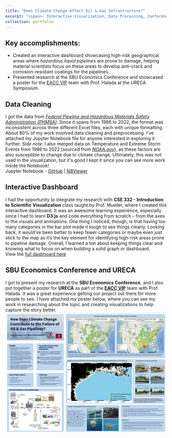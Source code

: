 ```yaml
---
title: "Does Climate Change Affect Oil & Gas Infrastructure?"
excerpt: "<span>- Interactive Visualization, Data Processing, Conference Speaking</span><br/>- Python, d3.js<br/><br/>This project stems from research I conducted at Stony Brook University under the guidance of Dr. Halada (Materials Science) and Dr. Montgomery (Economics). I had the chance to merge this work with Prof. Mueller’s Data Visualization class, which led to creating an interactive dashboard. This project captures what data science is all about - the intersection of multiple disciplines coming together to tell a meaningful story.<br/><img src='/images/oil_gas_pic.PNG'>"
collection: portfolio
---
```


Key accomplishments:
---
- Created an interactive dashboard showcasing high-risk geographical areas where *hazardous liquid pipelines* are prone to damage, helping material scientists focus on these areas to develop anti-crack and corrosion-resistant coatings for the pipelines.
- Presented research at the SBU Economics Conference and showcased a poster for the <a href="https://www.stonybrook.edu/commcms/vertically-integrated-projects/teams/_team_page/team_page.php?team=Engineering%20Adaptation%20to%20Climate%20Change%20(EACC)" target="_blank">EACC VIP</a> team with Prof. Halada at the URECA Symposium.

Data Cleaning
---
I got the data from <a href="https://www.phmsa.dot.gov/data-and-statistics/pipeline/data-and-statistics-overview" target="_blank">*Federal Pipeline and Hazardous Materials Safety Administration (PHMSA)*</a>. Since it spans from 1986 to 2022, the format was inconsistent across three different Excel files, each with unique formatting. About 80% of my work involved data cleaning and preprocessing. I’ve attached my Jupyter Notebook file for anyone interested in exploring it further. *Side note*: I also merged data on Temperature and Extreme Storm Events from 1986 to 2022 (sourced from <a href="https://www.noaa.gov/" target="_blank">*NOAA.gov*</a>), as these factors are also susceptible to change due to climate change. Ultimately, this was not used in the visualization, but it's good I kept it since you can see more work inside the Notebook!  
Jupyter Notebook - <a href="https://github.com/kikossik/kikossik.github.io/blob/master/files/notebooks/oil_gas_spill.ipynb" target="_blank">GitHub</a> | <a href="https://nbviewer.org/github/kikossik/kikossik.github.io/blob/master/files/notebooks/oil_gas_spill.ipynb" target="_blank">NBViewer</a>

Interactive Dashboard
---
I had the opportunity to integrate my research with **CSE 332 - Introduction to Scientific Visualization** class taught by Prof. Mueller, where I created this interactive dashboard. It was an awesome learning experience, especially since I had to learn **D3.js** and code everything from scratch – from the axes to the visuals and animations. One thing I noticed, though, is that having too many categories in the bar plot made it tough to see things clearly. Looking back, it would’ve been better to keep fewer categories or maybe even just stick to the map as it’s the key element for identifying high-risk areas prone to pipeline damage. Overall, I learned a ton about keeping things clear and knowing what to focus on when building a solid graph or dashboard.  
View the <a href="https://kikossik.pythonanywhere.com/" target="_blank">full dasbhoard here</a>

SBU Economics Conference and URECA
---
I got to present my research at the **SBU Economics Conference**, and I also put together a poster for **URECA** as part of the <a href="https://www.stonybrook.edu/commcms/vertically-integrated-projects/teams/_team_page/team_page.php?team=Engineering%20Adaptation%20to%20Climate%20Change%20(EACC)" target="_blank">**EACC VIP**</a> team with Prof. Halada. It was a great experience getting our project out there for more people to see. I have attached my poster below, where you can see my work in researching about the topic and creating visualizations to help capture the story better.  
<img src='/images/poster.PNG'>



